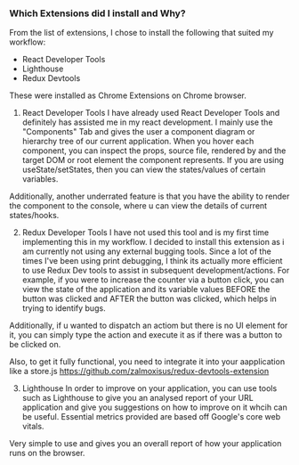 ### Which Extensions did I install and Why?

From the list of extensions, I chose to install the following that suited my workflow:

- React Developer Tools
- Lighthouse
- Redux Devtools

These were installed as Chrome Extensions on Chrome browser.

1. React Developer Tools
I have already used React Developer Tools and definitely has assisted me in my react development. I mainly use the "Components" Tab and gives the user a component diagram or hierarchy tree of our current application. When you hover each component, you can inspect the props, source file, rendered by and the target DOM or root element the component represents. If you are using useState/setStates, then you can view the states/values of certain variables.

Additionally, another underrated feature is that you have the ability to render the component to the console, where u can view the details of current states/hooks.

2. Redux Developer Tools
I have not used this tool and is my first time implementing this in my workflow. I decided to install this extension as i am currently not using any external bugging tools. Since a lot of the times I've been using print debugging, I think its actually more efficient to use Redux Dev tools to assist in subsequent development/actions. For example, if you were to increase the counter via a button click, you can view the state of the application and its variable values BEFORE the button was clicked and AFTER the button was clicked, which helps in trying to identify bugs.

Additionally, if u wanted to dispatch an actiom but there is no UI element for it, you can simply type the action and execute it as if there was a button to be clicked on.

Also, to get it fully functional, you need to integrate it into your aapplication like a store.js
<https://github.com/zalmoxisus/redux-devtools-extension>

3. Lighthouse
In order to improve on your application, you can use tools such as Lighthouse to give you an analysed report of your URL application and give you suggestions on how to improve on it whcih can be useful. Essential metrics provided are based off Google's core web vitals.

Very simple to use and gives you an overall report of how your application runs on the browser.
